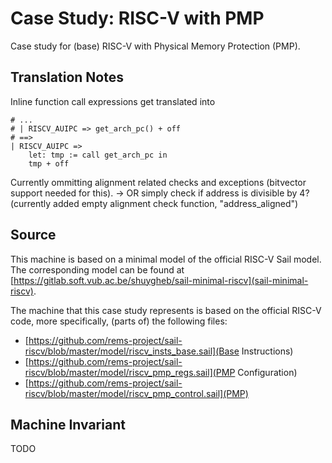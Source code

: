 # Case Study: RISC-V with PMP 
Case study for (base) RISC-V with Physical Memory Protection (PMP).

## Translation Notes
Inline function call expressions get translated into
```
# ...
# | RISCV_AUIPC => get_arch_pc() + off
# ==>
| RISCV_AUIPC => 
	let: tmp := call get_arch_pc in
	tmp + off
```

Currently ommitting alignment related checks and exceptions (bitvector support needed for this).
-> OR simply check if address is divisible by 4? (currently added empty alignment check function, "address_aligned")

## Source

This machine is based on a minimal model of the official RISC-V Sail model.
The corresponding model can be found at [https://gitlab.soft.vub.ac.be/shuygheb/sail-minimal-riscv](sail-minimal-riscv).

The machine that this case study represents is based on the official RISC-V code, more specifically, (parts of) the following files:
- [https://github.com/rems-project/sail-riscv/blob/master/model/riscv_insts_base.sail](Base Instructions)
- [https://github.com/rems-project/sail-riscv/blob/master/model/riscv_pmp_regs.sail](PMP Configuration)
- [https://github.com/rems-project/sail-riscv/blob/master/model/riscv_pmp_control.sail](PMP)

## Machine Invariant
TODO
